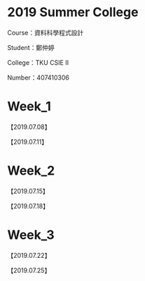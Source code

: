 # 2019 Summer College

Course：資料科學程式設計

Student：鄭仲婷

College：TKU CSIE Ⅱ

Number：407410306

# Week_1 

【2019.07.08】

【2019.07.11】

# Week_2 

【2019.07.15】

【2019.07.18】

# Week_3 

【2019.07.22】

【2019.07.25】
